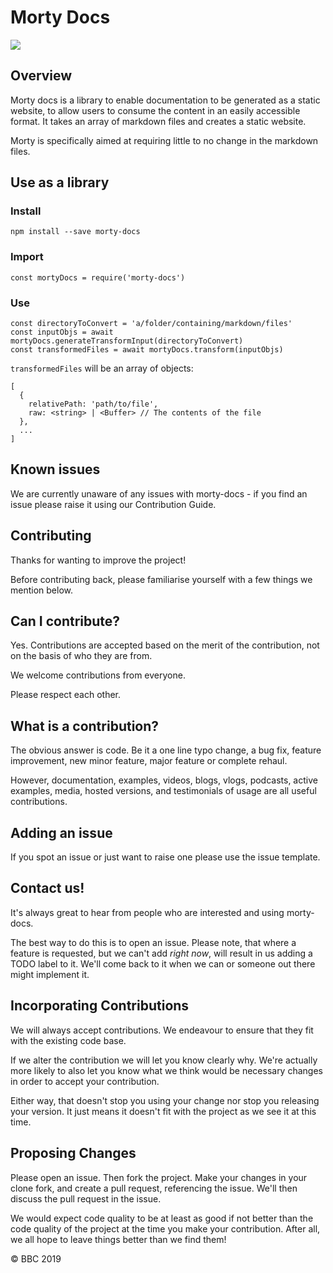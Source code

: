 # Morty Docs

![](https://api.travis-ci.com/bbc/morty-docs.svg?branch=master)

## Overview 
Morty docs is a library to enable documentation to be generated as a static website, to allow users to consume the content in an easily accessible format. It takes an array of markdown files and creates a static website. 

Morty is specifically aimed at requiring little to no change in the markdown files.

## Use as a library 

### Install

`npm install --save morty-docs`

### Import

`const mortyDocs = require('morty-docs')`

### Use

```
const directoryToConvert = 'a/folder/containing/markdown/files'
const inputObjs = await mortyDocs.generateTransformInput(directoryToConvert)
const transformedFiles = await mortyDocs.transform(inputObjs)
```

`transformedFiles` will be an array of objects:

```
[
  {
    relativePath: 'path/to/file',
    raw: <string> | <Buffer> // The contents of the file
  },
  ...
]
```

## Known issues 

We are currently unaware of any issues with morty-docs - if you find an issue please raise it using our Contribution Guide. 

## Contributing

Thanks for wanting to improve the project!

Before contributing back, please familiarise yourself with a few things
we mention below.

## Can I contribute?

Yes.  Contributions are accepted based on the merit of the contribution,
not on the basis of who they are from.

We welcome contributions from everyone. 

Please respect each other.

## What is a contribution?

The obvious answer is code.  Be it a one line typo change, a bug fix,
feature improvement, new minor feature, major feature or complete rehaul.

However, documentation, examples, videos, blogs, vlogs, podcasts, active
examples, media, hosted versions, and testimonials of usage are all
useful contributions. 

## Adding an issue

If you spot an issue or just want to raise one please use the issue template.

## Contact us!

It's always great to hear from people who are interested and
using morty-docs. 

The best way to do this is to open an issue.  Please note, that where a
feature is requested, but we can't add *right now*, will result in us
adding a TODO label to it. We'll come back to it when we can or someone
out there might implement it.

## Incorporating Contributions

We will always accept contributions. We endeavour to ensure that they 
fit with the existing code base. 

If we alter the contribution we will let you know clearly why. We're
actually more likely to also let you know what we think would be
necessary changes in order to accept your contribution.

Either way, that doesn't stop you using your change nor stop you releasing
your version.  It just means it doesn't fit with the project as we see it
at this time.

## Proposing Changes

Please open an issue.  Then fork the project.  Make your changes in your
clone fork, and create a pull request, referencing the issue. We'll then
discuss the pull request in the issue.

We would expect code quality to be at least as good if not better than
the code quality of the project at the time you make your contribution.
After all, we all hope to leave things better than we find them!

© BBC 2019
